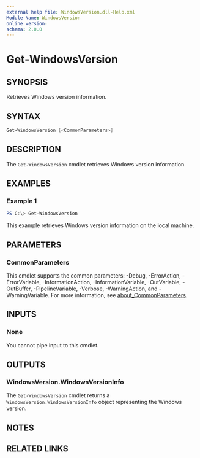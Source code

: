 ```yaml
---
external help file: WindowsVersion.dll-Help.xml
Module Name: WindowsVersion
online version:
schema: 2.0.0
---
```


# Get-WindowsVersion

## SYNOPSIS

Retrieves Windows version information.

## SYNTAX

```powershell
Get-WindowsVersion [<CommonParameters>]
```

## DESCRIPTION

The `Get-WindowsVersion` cmdlet retrieves Windows version information.

## EXAMPLES

### Example 1

```powershell
PS C:\> Get-WindowsVersion
```

This example retrieves Windows version information on the local machine.

## PARAMETERS

### CommonParameters

This cmdlet supports the common parameters: -Debug, -ErrorAction, -ErrorVariable, -InformationAction, -InformationVariable, -OutVariable, -OutBuffer, -PipelineVariable, -Verbose, -WarningAction, and -WarningVariable. For more information, see [about_CommonParameters](http://go.microsoft.com/fwlink/?LinkID=113216).

## INPUTS

### None

You cannot pipe input to this cmdlet.

## OUTPUTS

### WindowsVersion.WindowsVersionInfo

The `Get-WindowsVersion` cmdlet returns a `WindowsVersion.WindowsVersionInfo` object representing the Windows version.

## NOTES

## RELATED LINKS
